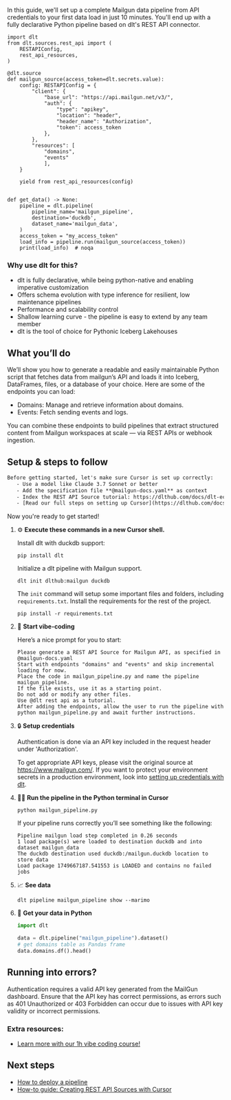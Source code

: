 In this guide, we'll set up a complete Mailgun data pipeline from API credentials to your first data load in just 10 minutes. You'll end up with a fully declarative Python pipeline based on dlt's REST API connector.

```python-outcome
import dlt
from dlt.sources.rest_api import (
    RESTAPIConfig,
    rest_api_resources,
)

@dlt.source
def mailgun_source(access_token=dlt.secrets.value):
    config: RESTAPIConfig = {
        "client": {
            "base_url": "https://api.mailgun.net/v3/",
            "auth": {
                "type": "apikey",
                "location": "header",
                "header_name": "Authorization",
                "token": access_token
            },
        },
        "resources": [
            "domains",
            "events"
            ],
    }

    yield from rest_api_resources(config)


def get_data() -> None:
    pipeline = dlt.pipeline(
        pipeline_name='mailgun_pipeline',
        destination='duckdb',
        dataset_name='mailgun_data', 
    )
    access_token = "my_access_token"
    load_info = pipeline.run(mailgun_source(access_token))
    print(load_info)  # noqa
```

### Why use dlt for this?

- dlt is fully declarative, while being python-native and enabling imperative customization
- Offers schema evolution with type inference for resilient, low maintenance pipelines
- Performance and scalability control
- Shallow learning curve - the pipeline is easy to extend by any team member
- dlt is the tool of choice for Pythonic Iceberg Lakehouses

## What you’ll do

We’ll show you how to generate a readable and easily maintainable Python script that fetches data from mailgun’s API and loads it into Iceberg, DataFrames, files, or a database of your choice. Here are some of the endpoints you can load:

- Domains: Manage and retrieve information about domains.
- Events: Fetch sending events and logs.

You can combine these endpoints to build pipelines that extract structured content from Mailgun workspaces at scale — via REST APIs or webhook ingestion.

## Setup & steps to follow

```default
Before getting started, let's make sure Cursor is set up correctly:
   - Use a model like Claude 3.7 Sonnet or better
   - Add the specification file **@mailgun-docs.yaml** as context
   - Index the REST API Source tutorial: https://dlthub.com/docs/dlt-ecosystem/verified-sources/rest_api/ and add it to context as **@dlt rest api**
   - [Read our full steps on setting up Cursor](https://dlthub.com/docs/dlt-ecosystem/llm-tooling/cursor-restapi#23-configuring-cursor-with-documentation)
```

Now you're ready to get started! 

1. ⚙️ **Execute these commands in a new Cursor shell.**
    
    Install dlt with duckdb support:
    ```shell
    pip install dlt
    ```

    Initialize a dlt pipeline with Mailgun support.
    ```shell
    dlt init dlthub:mailgun duckdb
    ```

    The `init` command will setup some important files and folders, including `requirements.txt`. Install the requirements for the rest of the project.
    ```shell
    pip install -r requirements.txt
    ```
    
2. 🤠 **Start vibe-coding**
    
    Here’s a nice prompt for you to start: 
    
    ```prompt
    Please generate a REST API Source for Mailgun API, as specified in @mailgun-docs.yaml 
    Start with endpoints "domains" and "events" and skip incremental loading for now. 
    Place the code in mailgun_pipeline.py and name the pipeline mailgun_pipeline. 
    If the file exists, use it as a starting point. 
    Do not add or modify any other files. 
    Use @dlt rest api as a tutorial. 
    After adding the endpoints, allow the user to run the pipeline with python mailgun_pipeline.py and await further instructions.
    ```

    
3. 🔒 **Setup credentials** 
    
    Authentication is done via an API key included in the request header under 'Authorization'.
    
    To get appropriate API keys, please visit the original source at https://www.mailgun.com/.
    If you want to protect your environment secrets in a production environment, look into [setting up credentials with dlt](https://dlthub.com/docs/walkthroughs/add_credentials).
    
4. 🏃‍♀️ **Run the pipeline in the Python terminal in Cursor**
    
    ```shell
    python mailgun_pipeline.py
    ```
    
    If your pipeline runs correctly you’ll see something like the following:
    
    ```shell
    Pipeline mailgun load step completed in 0.26 seconds
    1 load package(s) were loaded to destination duckdb and into dataset mailgun_data
    The duckdb destination used duckdb:/mailgun.duckdb location to store data
    Load package 1749667187.541553 is LOADED and contains no failed jobs
    ```
    
5. 📈 **See data**
    
    ```shell
    dlt pipeline mailgun_pipeline show --marimo
    ```
    
6. 🐍 **Get your data in Python**
    
    ```python
    import dlt

   data = dlt.pipeline("mailgun_pipeline").dataset()
   # get domains table as Pandas frame
   data.domains.df().head()
    ```

## Running into errors?

Authentication requires a valid API key generated from the MailGun dashboard. Ensure that the API key has correct permissions, as errors such as 401 Unauthorized or 403 Forbidden can occur due to issues with API key validity or incorrect permissions.

### Extra resources:

- [Learn more with our 1h vibe coding course!](https://www.youtube.com/watch?v=GGid70rnJuM)

## Next steps

- [How to deploy a pipeline](https://dlthub.com/docs/walkthroughs/deploy-a-pipeline)
- [How-to guide: Creating REST API Sources with Cursor](https://dlthub.com/docs/dlt-ecosystem/llm-tooling/cursor-restapi)